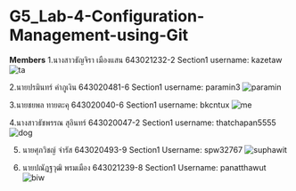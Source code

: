 # G5_Lab-4-Configuration-Management-using-Git
**Members**
1.นางสาวธัญจิรา เมืองแสน 643021232-2 Section1 username: kazetaw
![ta](media/ta.jpg)

2.นายปรมินทร์ คำภูเงิน 643020481-6 Section1 username: paramin3
![paramin](media/paramin.jpg)

3.นายชยพล ทายตะคุ 643020040-6 Section1 username: bkcntux
![me](media/me.jpg)

4.นางสาวธัชพรรณ สุอินทร์ 643020047-2 Section1 username: thatchapan5555
![dog](media/dog.jpg)

5. นายศุภวิชญ์ จำรัส 643020493-9 Section1 Username: spw32767
![suphawit](media/suphawit.jpg)

5. นายปณัฏฐวุฒิ พรมเมือง 643021239-8 Section1 Username: panatthawut
![biw](media/mypic-socool.jpg)
